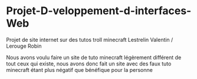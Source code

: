 # Projet-D-veloppement-d-interfaces-Web
Projet de site internet sur des tutos troll minecraft
Lestrelin Valentin / Lerouge Robin

Nous avons voulu faire un site de tuto minecraft légèrement différent de tout
ceux qui existe, nous avons donc fait un site avec des faux tuto minecraft 
étant plus négatif que bénéfique pour la personne


